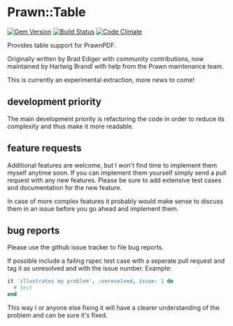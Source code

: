 # Prawn::Table

[![Gem
Version](https://badge.fury.io/rb/prawn-table.png)](http://badge.fury.io/rb/prawn-table)
[![Build
Status](https://secure.travis-ci.org/prawnpdf/prawn-table.png)](http://travis-ci.org/prawnpdf/prawn-table)
[![Code Climate](https://codeclimate.com/github/prawnpdf/prawn-table.png)](https://codeclimate.com/github/prawnpdf/prawn-table)

Provides table support for PrawnPDF. 

Originally written by Brad Ediger with community contributions, now maintained
by Hartwig Brandl with help from the Prawn maintenance team.

This is currently an experimental extraction, more news to come!

## development priority
The main development priority is refactoring the code in order to reduce its complexity and thus make it more readable.

## feature requests
Additional features are welcome, but I won't find time to implement them myself anytime soon. If you can implement them yourself simply send a pull request with any new features. Please be sure to add extensive test cases and documentation for the new feature.

In case of more complex features it probably would make sense to discuss them in an issue before you go ahead and implement them.

## bug reports
Please use the github issue tracker to file bug reports.

If possible include a failing rspec test case with a seperate pull request and tag it as unresolved and with the issue number. Example:
```` ruby
it 'illustrates my problem', :unresolved, issue: 1 do
  # test
end
````
This way I or anyone else fixing it will have a clearer understanding of the problem and can be sure it's fixed.
